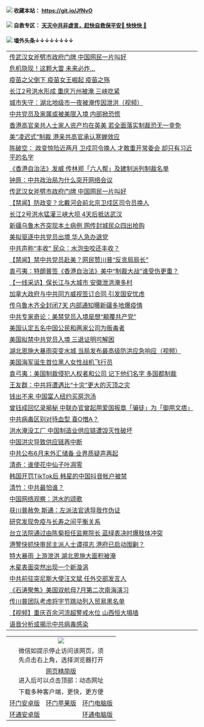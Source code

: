  #### <img src="https://img.icons8.com/color/48/000000/check-all.png"/> 收藏本站： https://git.io/JfNvO 

 #### <img src="https://img.icons8.com/color/48/000000/check-all.png"/> 自救专区： [天灭中共非虚言，赶快自救保平安🍎 快快快 📩](https://github.com/pwgy/td/blob/master/README.md)

 #### <img src="https://img.icons8.com/color/48/000000/check-all.png"/> 墙外头条↓↓↓↓↓↓↓↓ 
<table>  
<tr><td colspan="2" align="left"><a href="https://dwkts8awlbkd7.cloudfront.net/?name=c1200255&key=jdhvxawhshihitwk&from=gy1">传武汉女斧劈市政府门牌 中国网民一片叫好</a></td></tr>
<tr><td colspan="2" align="left"><a href="https://dwkts8awlbkd7.cloudfront.net/?name=c1200301&key=jdhvxawhshihitwk&from=gy1">危机隐现！这颗大雷 未来必炸…</a></td></tr>
<tr><td colspan="2" align="left"><a href="https://dwkts8awlbkd7.cloudfront.net/?name=c1200328&key=jdhvxawhshihitwk&from=gy1">疫苗之父倒下 疫苗女王崛起 疫苗之殇</a></td></tr>
<tr><td colspan="2" align="left"><a href="https://dwkts8awlbkd7.cloudfront.net/?name=c1200342&key=jdhvxawhshihitwk&from=gy1">长江2号洪水形成 重庆万州被淹 三峡吃紧</a></td></tr>
<tr><td colspan="2" align="left"><a href="https://dwkts8awlbkd7.cloudfront.net/?name=c1200275&key=jdhvxawhshihitwk&from=gy1">城市失守：湖北地级市一夜被淹传因泄洪（视频）</a></td></tr>
<tr><td colspan="2" align="left"><a href="https://dwkts8awlbkd7.cloudfront.net/?name=c1200242&key=jdhvxawhshihitwk&from=gy1">中共党员及家属或被美限入境 内部掀恐慌</a></td></tr>
<tr><td colspan="2" align="left"><a href="https://dwkts8awlbkd7.cloudfront.net/?name=c1200306&key=jdhvxawhshihitwk&from=gy1">香港高官亲共人士家人资产均在英美 若全面落实制裁恐无一幸免</a></td></tr>
<tr><td colspan="2" align="left"><a href="https://dwkts8awlbkd7.cloudfront.net/?name=c1200246&key=jdhvxawhshihitwk&from=gy1">美“凌迟式”制裁 港亲共高官承认寒蝉效应</a></td></tr>
<tr><td colspan="2" align="left"><a href="https://dwkts8awlbkd7.cloudfront.net/?name=c1200355&key=jdhvxawhshihitwk&from=gy1">陈破空： 政变惊险近两月 卫戍司令换人 才敢重开常委会 却只有习近平的名字</a></td></tr>
<tr><td colspan="2" align="left"><a href="https://dwkts8awlbkd7.cloudfront.net/?name=c1200321&key=jdhvxawhshihitwk&from=gy1">《香港自治法》发威 传林郑「六人帮」及建制派列制裁名单</a></td></tr>
<tr><td colspan="2" align="left"><a href="https://dwkts8awlbkd7.cloudfront.net/?name=c1200340&key=jdhvxawhshihitwk&from=gy1">钟原：中共政治局为什么突开网络会议</a></td></tr>
<tr><td colspan="2" align="left"><a href="https://dwkts8awlbkd7.cloudfront.net/?name=c1200295&key=jdhvxawhshihitwk&from=gy1">传武汉女斧劈市政府门牌 中国网民一片叫好</a></td></tr>
<tr><td colspan="2" align="left"><a href="https://dwkts8awlbkd7.cloudfront.net/?name=c1200316&key=jdhvxawhshihitwk&from=gy1">【禁闻】防政变？北戴河会前北京卫戍区司令员换人</a></td></tr>
<tr><td colspan="2" align="left"><a href="https://dwkts8awlbkd7.cloudfront.net/?name=c1200343&key=jdhvxawhshihitwk&from=gy1">长江2号洪水猛灌三峡大坝 4天后抵达武汉</a></td></tr>
<tr><td colspan="2" align="left"><a href="https://dwkts8awlbkd7.cloudfront.net/?name=c1200310&key=jdhvxawhshihitwk&from=gy1">新疆乌鲁木齐突现本土病例 网传封城民众四出抢购</a></td></tr>
<tr><td colspan="2" align="left"><a href="https://dwkts8awlbkd7.cloudfront.net/?name=c1200322&key=jdhvxawhshihitwk&from=gy1">美拟驱逐中共党员出境 华人急办退党</a></td></tr>
<tr><td colspan="2" align="left"><a href="https://dwkts8awlbkd7.cloudfront.net/?name=c1200288&key=jdhvxawhshihitwk&from=gy1">中共声称“丰收” 民众：水泡虫咬还丰收？</a></td></tr>
<tr><td colspan="2" align="left"><a href="https://dwkts8awlbkd7.cloudfront.net/?name=c1200290&key=jdhvxawhshihitwk&from=gy1">【禁闻】禁中共党员赴美？网民赞川普“反贪局局长”</a></td></tr>
<tr><td colspan="2" align="left"><a href="https://dwkts8awlbkd7.cloudfront.net/?name=c1200311&key=jdhvxawhshihitwk&from=gy1">袁弓夷：特朗普签《香港自治法》美中“制裁大战”谁受伤更重？</a></td></tr>
<tr><td colspan="2" align="left"><a href="https://dwkts8awlbkd7.cloudfront.net/?name=c1200287&key=jdhvxawhshihitwk&from=gy1">【一线采访】保长江与大城市 安徽泄洪淹多村</a></td></tr>
<tr><td colspan="2" align="left"><a href="https://dwkts8awlbkd7.cloudfront.net/?name=c1200305&key=jdhvxawhshihitwk&from=gy1">加拿大政府与中共同方威视签订合同 引发国安忧虑</a></td></tr>
<tr><td colspan="2" align="left"><a href="https://dwkts8awlbkd7.cloudfront.net/?name=c1200344&key=jdhvxawhshihitwk&from=gy1">传乌鲁木齐全封闭7天 内部通知曝新疆多地爆疫情</a></td></tr>
<tr><td colspan="2" align="left"><a href="https://dwkts8awlbkd7.cloudfront.net/?name=c1200276&key=jdhvxawhshihitwk&from=gy1">中共专家奇论：美禁党员入境是想“颠覆共产党”</a></td></tr>
<tr><td colspan="2" align="left"><a href="https://dwkts8awlbkd7.cloudfront.net/?name=c1200356&key=jdhvxawhshihitwk&from=gy1">美国认定五名中国公民和两家公司为贩毒者</a></td></tr>
<tr><td colspan="2" align="left"><a href="https://dwkts8awlbkd7.cloudfront.net/?name=c1200325&key=jdhvxawhshihitwk&from=gy1">美国拟禁中共党员入境 三退证明可解困</a></td></tr>
<tr><td colspan="2" align="left"><a href="https://dwkts8awlbkd7.cloudfront.net/?name=c1200353&key=jdhvxawhshihitwk&from=gy1">湖北恩施大暴雨突变水城  当局发布最高级防洪应急响应（视频）</a></td></tr>
<tr><td colspan="2" align="left"><a href="https://dwkts8awlbkd7.cloudfront.net/?name=c1200327&key=jdhvxawhshihitwk&from=gy1">美国海军诞生首位黑人女性战机飞行员</a></td></tr>
<tr><td colspan="2" align="left"><a href="https://dwkts8awlbkd7.cloudfront.net/?name=c1200320&key=jdhvxawhshihitwk&from=gy1">袁弓夷：美国制裁侵犯人权者和公司 记下他们名字 多国都制裁</a></td></tr>
<tr><td colspan="2" align="left"><a href="https://dwkts8awlbkd7.cloudfront.net/?name=c1200273&key=jdhvxawhshihitwk&from=gy1">王友群：中共将遭遇比“十灾”更大的灭顶之灾</a></td></tr>
<tr><td colspan="2" align="left"><a href="https://dwkts8awlbkd7.cloudfront.net/?name=c1200259&key=jdhvxawhshihitwk&from=gy1">钱出不来 中国富人纽约买房泡汤</a></td></tr>
<tr><td colspan="2" align="left"><a href="https://dwkts8awlbkd7.cloudfront.net/?name=c1200309&key=jdhvxawhshihitwk&from=gy1">曾钰成回忆录揭秘 中联办官曾起用爱国报章「骗徒」为「御用文痞」</a></td></tr>
<tr><td colspan="2" align="left"><a href="https://dwkts8awlbkd7.cloudfront.net/?name=c1200243&key=jdhvxawhshihitwk&from=gy1">中共病毒区别对待血型 喜O憎A？</a></td></tr>
<tr><td colspan="2" align="left"><a href="https://dwkts8awlbkd7.cloudfront.net/?name=c1200263&key=jdhvxawhshihitwk&from=gy1">洪水淹没工厂 中国制造业供应链遭毁灭性破坏</a></td></tr>
<tr><td colspan="2" align="left"><a href="https://dwkts8awlbkd7.cloudfront.net/?name=c1200299&key=jdhvxawhshihitwk&from=gy1">中国洪灾导致供应链再中断</a></td></tr>
<tr><td colspan="2" align="left"><a href="https://dwkts8awlbkd7.cloudfront.net/?name=c1200245&key=jdhvxawhshihitwk&from=gy1">中共公布6月末外汇储备 业界质疑声再起</a></td></tr>
<tr><td colspan="2" align="left"><a href="https://dwkts8awlbkd7.cloudfront.net/?name=c1200289&key=jdhvxawhshihitwk&from=gy1">清奇：谁使花中仙子叶凋零</a></td></tr>
<tr><td colspan="2" align="left"><a href="https://dwkts8awlbkd7.cloudfront.net/?name=c1200315&key=jdhvxawhshihitwk&from=gy1">韩国开罚TikTok后 韩星的中国抖音帐户被禁</a></td></tr>
<tr><td colspan="2" align="left"><a href="https://dwkts8awlbkd7.cloudfront.net/?name=c1200258&key=jdhvxawhshihitwk&from=gy1">清竹：中共最怕谁？</a></td></tr>
<tr><td colspan="2" align="left"><a href="https://dwkts8awlbkd7.cloudfront.net/?name=c1200300&key=jdhvxawhshihitwk&from=gy1">中国网络观察：洪水的颂歌</a></td></tr>
<tr><td colspan="2" align="left"><a href="https://dwkts8awlbkd7.cloudfront.net/?name=c1200323&key=jdhvxawhshihitwk&from=gy1">获川普赦免 斯通：左派法官诱导我作伪证</a></td></tr>
<tr><td colspan="2" align="left"><a href="https://dwkts8awlbkd7.cloudfront.net/?name=c1200283&key=jdhvxawhshihitwk&from=gy1">研究发现免疫与长寿之间平衡关系</a></td></tr>
<tr><td colspan="2" align="left"><a href="https://dwkts8awlbkd7.cloudfront.net/?name=c1200307&key=jdhvxawhshihitwk&from=gy1">台立法院通过由陈菊担任监察院长 蓝绿表决时爆肢体冲突</a></td></tr>
<tr><td colspan="2" align="left"><a href="https://dwkts8awlbkd7.cloudfront.net/?name=c1200303&key=jdhvxawhshihitwk&from=gy1">港警快抓快审民主派人士谭得志 港府已启动围剿？</a></td></tr>
<tr><td colspan="2" align="left"><a href="https://dwkts8awlbkd7.cloudfront.net/?name=c1200254&key=jdhvxawhshihitwk&from=gy1">特大暴雨 上游泄洪 湖北恩施大面积被淹</a></td></tr>
<tr><td colspan="2" align="left"><a href="https://dwkts8awlbkd7.cloudfront.net/?name=c1200286&key=jdhvxawhshihitwk&from=gy1">木星表面突然出现一个新漩涡</a></td></tr>
<tr><td colspan="2" align="left"><a href="https://dwkts8awlbkd7.cloudfront.net/?name=c1200247&key=jdhvxawhshihitwk&from=gy1">中共前驻突尼斯大使汪文斌 任外交部发言人</a></td></tr>
<tr><td colspan="2" align="left"><a href="https://dwkts8awlbkd7.cloudfront.net/?name=c1200277&key=jdhvxawhshihitwk&from=gy1">《石涛聚焦》美国双航母7月第二次南海演习</a></td></tr>
<tr><td colspan="2" align="left"><a href="https://dwkts8awlbkd7.cloudfront.net/?name=c1200302&key=jdhvxawhshihitwk&from=gy1">传川普团队考虑将字节跳动列入贸易黑名单</a></td></tr>
<tr><td colspan="2" align="left"><a href="https://dwkts8awlbkd7.cloudfront.net/?name=c1200244&key=jdhvxawhshihitwk&from=gy1">【视频】重庆百余河流超警戒水位 山西恒大塌墙</a></td></tr>
<tr><td colspan="2" align="left"><a href="https://dwkts8awlbkd7.cloudfront.net/?name=c1200281&key=jdhvxawhshihitwk&from=gy1">语音分析或揭示中共病毒感染</a></td></tr>

  </table>
  
  <table>
  <tr>
    <td colspan="3" align="center"><img src="https://cdn.jsdelivr.net/gh/opipe/up/oGate65.jpg"/></td>
  </tr>
  <tr>
    <td colspan="3" align="center">微信如提示停止访问该网页，须<br/>先点击右上角，选择浏览器打开</td>
  <tr>
  <tr>
    <td colspan="3" align="center"><a href="https://gitcdn.xyz/cdn/otiny/up/master/show005.htm">网页精简版</a><br/>进入后可以点击顶部：动态网址</td>
  </tr>
  <tr>
    <td colspan="3" align="center">下载多种客户端，更快，更方便</td>
  <tr>
  <tr>
    <td align="center"><a href="https://cdn.jsdelivr.net/gh/opipe/up/oGatea.apk">环门安卓版</a></td>
    <td align="center"><a href="https://x.co/odisk">环门苹果版</a></td>
    <td align="center"><a href="https://cdn.jsdelivr.net/gh/opipe/up/oGate.zip">环门电脑版</a></td>
  </tr>
  <tr>
    <td align="center"><a href="https://cdn.jsdelivr.net/gh/opipe/up/oPipe.apk">环通安卓版</a></td>
    <td align="center"></td>
    <td align="center"><a href="https://raw.githubusercontent.com/opipe/up/master/oPipe.zip">环通电脑版</a></td>
  </tr>
  
</table>
